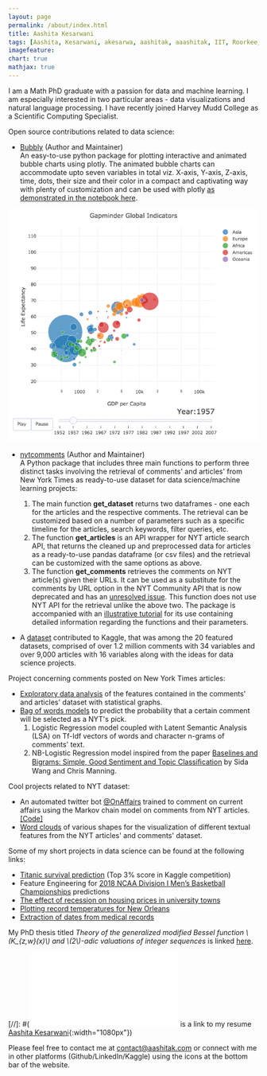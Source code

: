 ```yaml
---
layout: page
permalink: /about/index.html
title: Aashita Kesarwani
tags: [Aashita, Kesarwani, akesarwa, aashitak, aaashitak, IIT, Roorkee, Gondia, Tulane, data scientist, machine learning, PhD]
imagefeature: 
chart: true
mathjax: true 
---
```


I am a Math PhD graduate with a passion for data and machine learning. I am especially interested in two particular areas - data visualizations and natural language processing. I have recently joined Harvey Mudd College as a Scientific Computing Specialist.

Open source contributions related to data science: 
- [Bubbly](https://pypi.org/project/bubbly/) (Author and Maintainer)  
An easy-to-use python package for plotting interactive and animated bubble charts using plotly. The animated bubble charts can accommodate upto seven variables in total viz. X-axis, Y-axis, Z-axis, time, dots, their size and their color in a compact and captivating way with plenty of customization and can be used with plotly [as demonstrated in the notebook here](https://www.kaggle.com/aashita/guide-to-animated-bubble-charts-using-plotly).

![Bubble plot](/images/bubblechart.gif)

- [nytcomments](https://pypi.org/project/nytcomments/) (Author and Maintainer)   
A Python package that includes three main functions to perform three distinct tasks involving the retrieval of comments' and articles' from New York Times as ready-to-use dataset for data science/machine learning projects:
    1. The main function **get_dataset** returns two dataframes - one each for the articles and the respective comments. The retrieval can be customized based on a number of parameters such as a specific timeline for the articles, search keywords, filter queries, etc.   
    2. The function **get_articles** is an API wrapper for NYT article search API, that returns the cleaned up and preprocessed data for articles as a ready-to-use pandas dataframe (or csv files) and the retrieval can be customized with the same options as above.
    3. The function **get_comments** retrieves the comments on NYT article(s) given their URLs. It can be used as a substitute for the comments by URL option in the NYT Community API that is now deprecated and has an [unresolved issue](https://github.com/NYTimes/public_api_specs/issues/29). This function does not use NYT API for the retrieval unlike the above two.
The package is accompanied with an [illustrative tutorial](https://github.com/AashitaK/nyt-comments/blob/master/Tutorial.ipynb) for its use containing detailed information regarding the functions and their parameters. 

- A [dataset](https://www.kaggle.com/aashita/nyt-comments) contributed to Kaggle, that was among the 20 featured datasets, comprised of over 1.2 million comments with 34 variables and over 9,000 articles with 16 variables along with the ideas for data science projects.
 
Project concerning comments posted on New York Times articles:
- [Exploratory data analysis](https://www.kaggle.com/aashita/exploratory-data-analysis-of-comments-on-nyt) of the features contained in the comments' and articles' dataset with statistical graphs. 
- [Bag of words models](https://www.kaggle.com/aashita/predicting-nyt-s-pick) to predict the probability that a certain comment will be selected as a NYT's pick. 
  1. Logistic Regression model coupled with Latent Semantic Analysis (LSA) on Tf-Idf vectors of words and character n-grams of comments' text.
  2. NB-Logistic Regression model inspired from the paper [Baselines and Bigrams: Simple, Good Sentiment and Topic Classiﬁcation](https://nlp.stanford.edu/pubs/sidaw12_simple_sentiment.pdf) by Sida Wang and Chris Manning.
  
Cool projects related to NYT dataset:
- An automated twitter bot [@OnAffairs](https://twitter.com/OnAffairs) trained to comment on current affairs using the Markov chain model on comments from NYT articles. [[Code]](https://github.com/AashitaK/CurrentOnAffairs)
- [Word clouds](http://www.aashitak.com/data%20science/Wordclouds) of various shapes for the visualization of different  textual features from the NYT articles' and comments' dataset.

Some of my short projects in data science can be found at the following links:
- [Titanic survival prediction](https://www.kaggle.com/aashita/xgboost-model-with-minimalistic-features) (Top 3% score in Kaggle competition)
- Feature Engineering for [2018 NCAA Division I Men’s Basketball Championships](https://www.kaggle.com/aashita/feature-engineering-for-march-madness) predictions
- [The effect of recession on housing prices in university towns](http://www.aashitak.com/projects/Testing-Hypothesis)
- [Plotting record temperatures for New Orleans](http://www.aashitak.com/projects/Plotting-Temperatures-NOLA)
- [Extraction of dates from medical records](https://github.com/AashitaK/aashitak.github.io/blob/master/_posts/Extracting%20dates%20from%20medical%20records.ipynb)

My PhD thesis titled *Theory of the generalized modified Bessel function \\(K_{z,w}(x)\\) and \\(2\\)-adic valuations of integer sequences* is linked [here](https://digitallibrary.tulane.edu/islandora/object/tulane%253A77514).

[//]: #(![Here](/images/Aashita_resume.pdf) is a link to my resume [Aashita Kesarwani](/images/Aashita_resume.jpg){:width="1080px"})

Please feel free to contact me at [contact@aashitak.com](mailto:contact@aashitak.com) or connect with me in other platforms (Github/LinkedIn/Kaggle) using the icons at the bottom bar of the website.
